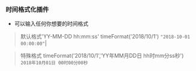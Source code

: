 ### 时间格式化插件

- 可以输入任何你想要的时间格式
>默认格式'YY-MM-DD hh:mm:ss'
timeFormat('2018/10/1')  `"2018-10-01 00:00:00"`|

>特殊格式
timeFormat('2018/10/1','YY年MM月DD日 hh时mm分ss秒') `2018年10月01日 00时00分00秒`

